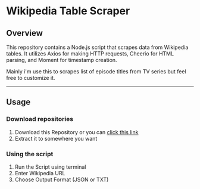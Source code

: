# Wikipedia Table Scraper

## Overview

This repository contains a Node.js script that scrapes data from Wikipedia tables. It utilizes Axios for making HTTP requests, Cheerio for HTML parsing, and Moment for timestamp creation.

Mainly i'm use this to scrapes list of episode titles from TV series but feel free to customize it.

---

## Usage

### Download repositories
1. Download this Repository or you can [click this link](https://codeload.github.com/Afadfath03/Wikipedia-Table-Scraper/zip/refs/heads/main)
2. Extract it to somewhere you want

### Using the script
1. Run the Script using terminal
2. Enter Wikipedia URL
3. Choose Output Format (JSON or TXT)
